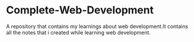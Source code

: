 # Complete-Web-Development
A repository that contains my learnings about web development.It contains all the notes that i created while learning web development.

